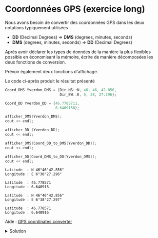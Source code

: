 # Coordonnées GPS (exercice long)

Nous avons besoin de convertir des coordonnées GPS dans les deux notations typiquement utilisées

- **DD** (Decimal Degrees) => **DMS** (degrees, minutes, seconds)
- **DMS** (degrees, minutes, seconds) => **DD** (Decimal Degrees)

Après avoir déclarer les types de données de la manière la plus flexibles possible en économisant la mémoire, écrire de manière décomposées les deux fonctions de conversion.

Prévoir également deux fonctions d'affichage.

Le code ci-après produit le résultat présenté

~~~cpp
Coord_DMS Yverdon_DMS = {Dir_NS::N, 46, 46, 42.856,
                         Dir_EW::E, 6, 38, 27.296};

Coord_DD Yverdon_DD = {46.7785711,
                       6.6409158};

afficher_DMS(Yverdon_DMS);
cout << endl;

afficher_DD (Yverdon_DD);
cout << endl;

afficher_DMS(Coord_DD_to_DMS(Yverdon_DD));
cout << endl;

afficher_DD(Coord_DMS_to_DD(Yverdon_DMS));
cout << endl;
~~~

~~~
Latitude  : N 46°46'42.856"
Longitude : E 6°38'27.296"

Latitude  : 46.778571
Longitude : 6.640916

Latitude  : N 46°46'42.856"
Longitude : E 6°38'27.297"

Latitude  : 46.778571
Longitude : 6.640916
~~~


Aide : [GPS coordinates converter](https://www.gps-coordinates.net/gps-coordinates-converter)

<details>
<summary>Solution</summary>

~~~cpp
// degree - decimal
using DD = double;

struct Coord_DD {
   DD latitude;
   DD longitude;
};

using Degree =  int8_t;
using Minute = uint8_t;
using Second = double;

struct DMS {
   Degree degree;
   Minute minute;
   Second second;
};

enum class Dir_NS {N, S};
enum class Dir_EW {E, W};

struct DMS_Latitude {
   Dir_NS direction;
   DMS    dms;
};

struct DMS_Longitude {
   Dir_EW direction;
   DMS    dms;
};

struct Coord_DMS {
   DMS_Latitude  latitude;
   DMS_Longitude longitude;
};
~~~

~~~cpp
// param volontairement par valeur
DMS DD_to_DMS(DD dd) {
   dd            = abs(dd);
   Degree degree = static_cast<int>(dd);
   Minute minute = static_cast<int>((dd - degree) * 60);
   Second second = ((dd - degree) * 60 - minute) * 60;

   return DMS{degree, minute, second};
}
~~~

~~~cpp
DD DMS_to_DD (const DMS& dms) {
   return dms.degree + (dms.minute / 60.0) + (dms.second / 3600.0);
}
~~~

~~~cpp
Coord_DMS Coord_DD_to_DMS (const Coord_DD& deg) {
   return Coord_DMS {
      { deg.latitude  > 0.0 ? Dir_NS::N : Dir_NS::S, DD_to_DMS(deg.latitude) },
      { deg.longitude > 0.0 ? Dir_EW::E : Dir_EW::W, DD_to_DMS(deg.longitude)},
   };
}
~~~

~~~cpp
void afficher_DMS(const Coord_DMS& dms) {
   cout << fixed << setprecision(3);
   cout << "Latitude  : ";
   cout << (dms.latitude.direction == Dir_NS::N ? 'N' : 'S') << " ";
   cout << (int)dms.latitude.dms.degree << "°"
        << (int)dms.latitude.dms.minute << "'"
        <<      dms.latitude.dms.second << "\"" << endl;

   cout << "Longitude : ";
   cout << (dms.longitude.direction == Dir_EW::E ? 'E' : 'W') << " ";
   cout << (int)dms.longitude.dms.degree << "°"
        << (int)dms.longitude.dms.minute << "'"
        <<      dms.longitude.dms.second << "\"" << endl;
}
~~~

~~~cpp
void afficher_DD(const Coord_DD& dd) {
   cout << fixed << setprecision(6);
   cout << "Latitude  : " << dd.latitude  << endl;
   cout << "Longitude : " << dd.longitude << endl;
}
~~~

</details>

